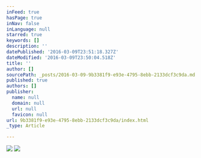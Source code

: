 ```yaml
---
inFeed: true
hasPage: true
inNav: false
inLanguage: null
starred: true
keywords: []
description: ''
datePublished: '2016-03-09T23:51:18.327Z'
dateModified: '2016-03-09T23:50:04.518Z'
title: ''
author: []
sourcePath: _posts/2016-03-09-9b3381f9-e93e-4795-8ebb-2133dcf3c9da.md
published: true
authors: []
publisher:
  name: null
  domain: null
  url: null
  favicon: null
url: 9b3381f9-e93e-4795-8ebb-2133dcf3c9da/index.html
_type: Article

---
```

![](https://the-grid-user-content.s3-us-west-2.amazonaws.com/7edb9a03-65ab-4ba1-8833-ccc909a72c0b.jpg)
![](https://the-grid-user-content.s3-us-west-2.amazonaws.com/61d0a8fc-a061-4a87-9c0d-2ea23b24fd5b.jpg)